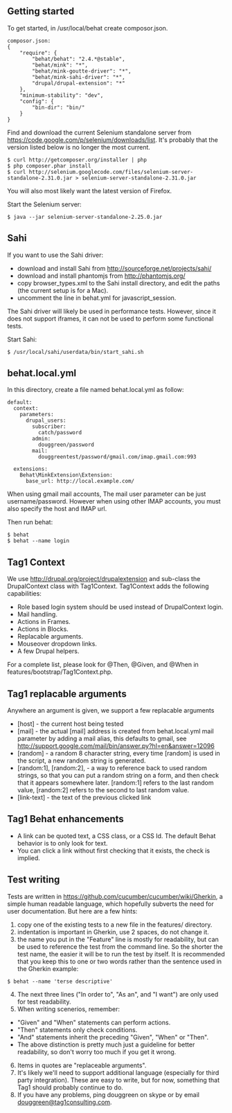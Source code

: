 Getting started
---------------

To get started, in /usr/local/behat create composor.json.

```
composor.json:
{
    "require": {
        "behat/behat": "2.4.*@stable",
        "behat/mink": "*",
        "behat/mink-goutte-driver": "*",
        "behat/mink-sahi-driver": "*",
        "drupal/drupal-extension": "*"
    },
    "minimum-stability": "dev",
    "config": {
        "bin-dir": "bin/"
    }
}
```

Find and download the current Selenium standalone server from https://code.google.com/p/selenium/downloads/list.
It's probably that the version listed below is no longer the most current.

```
$ curl http://getcomposer.org/installer | php
$ php composer.phar install
$ curl http://selenium.googlecode.com/files/selenium-server-standalone-2.31.0.jar > selenium-server-standalone-2.31.0.jar
```

You will also most likely want the latest version of Firefox.

Start the Selenium server:

```
$ java --jar selenium-server-standalone-2.25.0.jar
```

Sahi
----

If you want to use the Sahi driver:

 * download and install Sahi from http://sourceforge.net/projects/sahi/
 * download and install phantomjs from http://phantomjs.org/
 * copy browser_types.xml to the Sahi install directory, and edit the paths (the current setup is for a Mac).
 * uncomment the line in behat.yml for javascript_session.

The Sahi driver will likely be used in performance tests. However, since it does not support iframes, it can not be used to perform some functional tests.

Start Sahi:

```
$ /usr/local/sahi/userdata/bin/start_sahi.sh
```

behat.local.yml
---------------
In this directory, create a file named behat.local.yml as follow:
```
default:
  context:
    parameters:
      drupal_users:
        subscriber:
          catch/password
        admin:
          douggreen/password
        mail:
          douggreentest/password/gmail.com/imap.gmail.com:993

  extensions:
    Behat\MinkExtension\Extension:
      base_url: http://local.example.com/
```
When using gmail mail accounts, The mail user parameter can be just username/password. However when using other IMAP accounts, you must also specify the host and IMAP url.

Then run behat:

```
$ behat
$ behat --name login
```

Tag1 Context
------------

We use http://drupal.org/project/drupalextension and sub-class the DrupalContext class with Tag1Context. Tag1Context adds the following capabilities:

* Role based login system should be used instead of DrupalContext login.
* Mail handling.
* Actions in Frames.
* Actions in Blocks.
* Replacable arguments.
* Mouseover dropdown links.
* A few Drupal helpers.

For a complete list, please look for @Then, @Given, and @When in features/bootstrap/Tag1Context.php.

Tag1 replacable arguments
-------------------------
Anywhere an argument is given, we support a few replacable arguments
* [host] - the current host being tested
* [mail] - the actual [mail] address is created from behat.local.yml mail parameter by adding a mail alias, this defaults to gmail, see http://support.google.com/mail/bin/answer.py?hl=en&answer=12096
* [random] - a random 8 character string, every time [random] is used in the script, a new random string is generated.
* [random:1], [random:2], - a way to reference back to used random strings, so that you can put a random string on a form, and then check that it appears somewhere later. [random:1] refers to the last random value, [random:2] refers to the second to last random value.
* [link-text] - the text of the previous clicked link

Tag1 Behat enhancements
-----------------------

* A link can be quoted text, a CSS class, or a CSS Id. The default Behat behavior is to only look for text.
* You can click a link without first checking that it exists, the check is implied.

Test writing
------------
Tests are written in https://github.com/cucumber/cucumber/wiki/Gherkin, a simple human readable language,
which hopefully subverts the need for user documentation. But here are a few hints:

1. copy one of the existing tests to a new file in the features/ directory.
2. indentation is important in Gherkin, use 2 spaces, do not change it.
3. the name you put in the "Feature" line is mostly for readability, but can be used to reference the test from the command line. So the shorter the test name, the easier it will be to run the test by itself. It is recommended that you keep this to one or two words rather than the sentence used in the Gherkin example:
```
$ behat --name 'terse descriptive'
```
4. The next three lines ("In order to", "As an", and "I want") are only used for test readability.
5. When writing scenerios, remember:
 * "Given" and "When" statements can perform actions.
 * "Then" statements only check conditions.
 * "And" statements inherit the preceding "Given", "When" or "Then".
 * The above distinction is pretty much just a guideline for better readability, so don't worry too much if you get it wrong.
6. Items in quotes are "replaceable arguments".
7. It's likely we'll need to support additional language (especially for third party integration). These are easy to write, but for now, something that Tag1 should probably continue to do.
8. If you have any problems, ping douggreen on skype or by email douggreen@tag1consulting.com.
